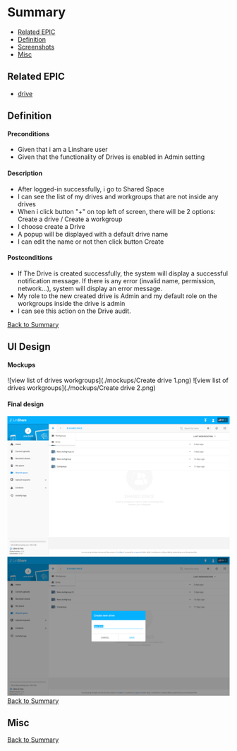# Summary

* [Related EPIC](#related-epic)
* [Definition](#definition)
* [Screenshots](#screenshots)
* [Misc](#misc)

## Related EPIC

* [drive](./README.md)

## Definition

#### Preconditions
*  Given that i am a Linshare user 
*  Given that the functionality of Drives is enabled in Admin setting
#### Description
*  After logged-in successfully, i go to Shared Space 
*  I can see the list of my drives and workgroups that are not inside any drives 
*  When i  click button "+" on top left of screen, there will be 2 options: Create a drive / Create a workgroup
*  I choose create a Drive 
*  A popup will be displayed with a default drive name 
*  I can edit the name or not then click button Create  
#### Postconditions
*  If The Drive is created successfully, the system will display a successful notification message. If there is any error (invalid name, permission, network...), system will display an error message.
*  My role to the new created drive is Admin and my default role on the workgroups inside the drive is admin 
*  I can see this action on the Drive audit.

[Back to Summary](#summary)

## UI Design

#### Mockups
![view list of drives workgroups](./mockups/Create drive 1.png)
![view list of drives workgroups](./mockups/Create drive 2.png)

#### Final design
![story2.1](./design/story2.1.png)
![story2.2](./design/story2.2.png)
[Back to Summary](#summary)
## Misc

[Back to Summary](#summary)
